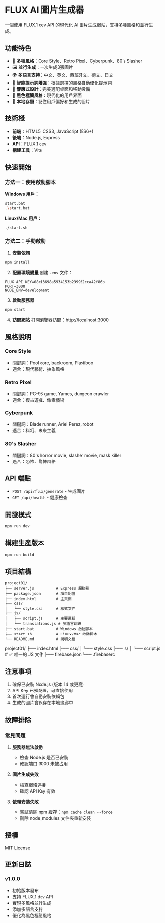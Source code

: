 # FLUX AI 圖片生成器

一個使用 FLUX.1 dev API 的現代化 AI 圖片生成網站，支持多種風格和並行生成。

## 功能特色

- 🎨 **多種風格**：Core Style、Retro Pixel、Cyberpunk、80's Slasher
- 🖼️ **並行生成**：一次生成3張圖片
- 🌍 **多語言支持**：中文、英文、西班牙文、德文、日文
- 🎯 **智能提示詞增強**：根據選擇的風格自動優化提示詞
- 📱 **響應式設計**：完美適配桌面和移動設備
- 🌙 **黑色極簡風格**：現代化的用戶界面
- 💾 **本地存儲**：記住用戶偏好和生成的圖片

## 技術棧

- **前端**：HTML5, CSS3, JavaScript (ES6+)
- **後端**：Node.js, Express
- **API**：FLUX.1 dev
- **構建工具**：Vite

## 快速開始

### 方法一：使用啟動腳本

**Windows 用戶：**
```bash
start.bat
.\start.bat
```

**Linux/Mac 用戶：**
```bash
./start.sh
```

### 方法二：手動啟動

1. **安裝依賴**
```bash
npm install
```

2. **配置環境變量**
創建 `.env` 文件：
```env
FLUX_API_KEY=08c13698a5934153b239962cca42f86b
PORT=3000
NODE_ENV=development
```

3. **啟動服務器**
```bash
npm start
```

4. **訪問網站**
打開瀏覽器訪問：http://localhost:3000

## 風格說明

### Core Style
- 關鍵詞：Pool core, backroom, Plastiboo
- 適合：現代藝術、抽象風格

### Retro Pixel
- 關鍵詞：PC-98 game, Yames, dungeon crawler
- 適合：復古遊戲、像素藝術

### Cyberpunk
- 關鍵詞：Blade runner, Ariel Perez, robot
- 適合：科幻、未來主義

### 80's Slasher
- 關鍵詞：80's horror movie, slasher movie, mask killer
- 適合：恐怖、驚悚風格

## API 端點

- `POST /api/flux/generate` - 生成圖片
- `GET /api/health` - 健康檢查

## 開發模式

```bash
npm run dev
```

## 構建生產版本

```bash
npm run build
```

## 項目結構

```
project01/
├── server.js          # Express 服務器
├── package.json       # 項目配置
├── index.html         # 主頁面
├── css/
│   └── style.css      # 樣式文件
├── js/
│   ├── script.js      # 主要邏輯
│   └── translations.js # 多語言翻譯
├── start.bat          # Windows 啟動腳本
├── start.sh           # Linux/Mac 啟動腳本
└── README.md          # 說明文檔
```
project01/
├── index.html
├── css/
│   └── style.css
├── js/
│   └── script.js              # ✅ 唯一的 JS 文件
├── firebase.json
└── .firebaserc

## 注意事項

1. 確保已安裝 Node.js (版本 14 或更高)
2. API Key 已預配置，可直接使用
3. 首次運行會自動安裝依賴包
4. 生成的圖片會保存在本地畫廊中

## 故障排除

### 常見問題

1. **服務器無法啟動**
   - 檢查 Node.js 是否已安裝
   - 確認端口 3000 未被占用

2. **圖片生成失敗**
   - 檢查網絡連接
   - 確認 API Key 有效

3. **依賴安裝失敗**
   - 嘗試清除 npm 緩存：`npm cache clean --force`
   - 刪除 node_modules 文件夾重新安裝

## 授權

MIT License

## 更新日誌

### v1.0.0
- 初始版本發布
- 支持 FLUX.1 dev API
- 實現多風格並行生成
- 添加多語言支持
- 優化為黑色極簡風格
